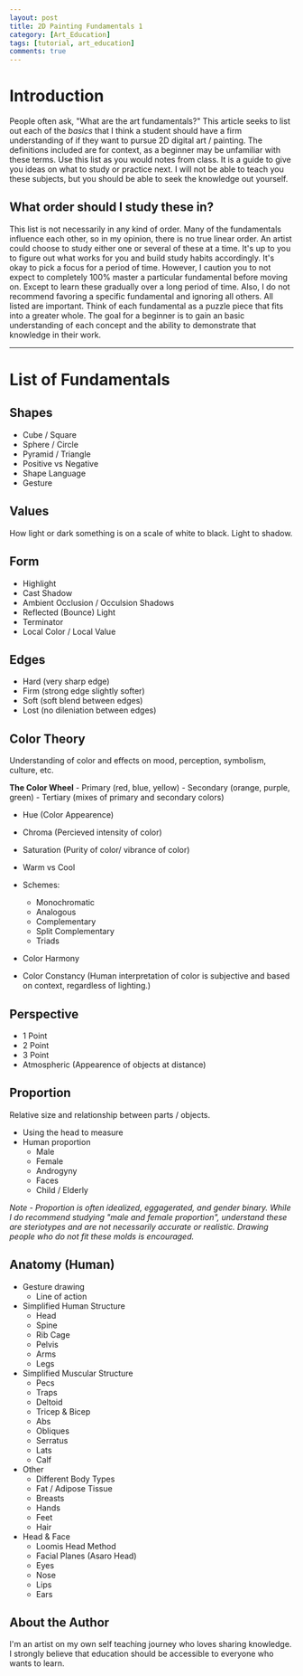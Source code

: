 ```yaml
---
layout: post
title: 2D Painting Fundamentals 1
category: [Art_Education]
tags: [tutorial, art_education]
comments: true
---
```


# Introduction
People often ask, "What are the art fundamentals?" This article seeks to list out each of the *basics* that I think a student should have a firm understanding of if they want to pursue 2D digital art / painting. The definitions included are for context, as a beginner may be unfamiliar with these terms. Use this list as you would notes from class. It is a guide to give you ideas on what to study or practice next. I will not be able to teach you these subjects, but you should be able to seek the knowledge out yourself.

<!--more-->

## What order should I study these in?
This list is not necessarily in any kind of order. Many of the fundamentals influence each other, so in my opinion, there is no true linear order. An artist could choose to study either one or several of these at a time. It's up to you to figure out what works for you and build study habits accordingly. It's okay to pick a focus for a period of time. However, I caution you to not expect to completely 100% master a particular fundamental before moving on. Except to learn these gradually over a long period of time. Also, I do not recommend favoring a specific fundamental and ignoring all others. All listed are important. Think of each fundamental as a puzzle piece that fits into a greater whole. The goal for a beginner is to gain an basic understanding of each concept and the ability to demonstrate that knowledge in their work.

****

# List of Fundamentals

## Shapes
- Cube / Square
- Sphere / Circle
- Pyramid / Triangle
- Positive vs Negative
- Shape Language
- Gesture

## Values
How light or dark something is on a scale of white to black. Light to shadow.

## Form
- Highlight
- Cast Shadow
- Ambient Occlusion / Occulsion Shadows
- Reflected (Bounce) Light
- Terminator
- Local Color / Local Value

## Edges
- Hard (very sharp edge)
- Firm (strong edge slightly softer)
- Soft (soft blend between edges)
- Lost (no dileniation between edges)

## Color Theory
Understanding of color and effects on mood, perception, symbolism, culture, etc.

**The Color Wheel**
	- Primary (red, blue, yellow)
	- Secondary (orange, purple, green) 
	- Tertiary (mixes of primary and secondary colors)

- Hue (Color Appearence)

- Chroma (Percieved intensity of color)

- Saturation (Purity of color/ vibrance of color)

- Warm vs Cool

- Schemes:
	- Monochromatic
	- Analogous
	- Complementary
	- Split Complementary
	- Triads

- Color Harmony

- Color Constancy (Human interpretation of color is subjective and based on context, regardless of lighting.)

## Perspective
- 1 Point
- 2 Point
- 3 Point
- Atmospheric (Appearence of objects at distance)

## Proportion
Relative size and relationship between parts / objects. 
- Using the head to measure
- Human proportion
	- Male 
	- Female 
	- Androgyny
	- Faces
	- Child / Elderly

*Note - Proportion is often idealized, eggagerated, and gender binary. While I do recommend studying "male and female proportion", understand these are steriotypes and are not necessarily accurate or realistic. Drawing people who do not fit these molds is encouraged.* 

## Anatomy (Human)
- Gesture drawing
	- Line of action
- Simplified Human Structure
	- Head
	- Spine
	- Rib Cage
	- Pelvis
	- Arms 
	- Legs
- Simplified Muscular Structure
	- Pecs
	- Traps
	- Deltoid
	- Tricep & Bicep
	- Abs
	- Obliques
	- Serratus 
	- Lats
	- Calf
- Other
	- Different Body Types
	- Fat / Adipose Tissue
	- Breasts
	- Hands
	- Feet
	- Hair
- Head & Face
	- Loomis Head Method
	- Facial Planes (Asaro Head)
	- Eyes
	- Nose
	- Lips
	- Ears


## About the Author
I'm an artist on my own self teaching journey who loves sharing knowledge. I strongly believe that education should be accessible to everyone who wants to learn.